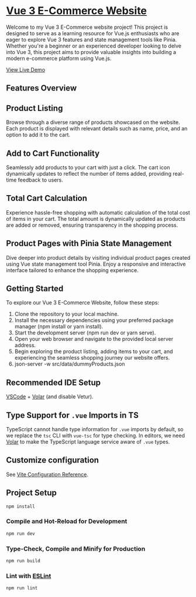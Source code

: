 # [Vue 3 E-Commerce Website](https://ecom.poojanchapagain.com.np/)

Welcome to my Vue 3 E-Commerce website project! This project is designed to serve as a learning resource for Vue.js enthusiasts who are eager to explore Vue 3 features and state management tools like Pinia. Whether you're a beginner or an experienced developer looking to delve into Vue 3, this project aims to provide valuable insights into building a modern e-commerce platform using Vue.js.

[View Live Demo](https://ecom.poojanchapagain.com.np/)

## Features Overview

## Product Listing

Browse through a diverse range of products showcased on the website. Each product is displayed with relevant details such as name, price, and an option to add it to the cart.

## Add to Cart Functionality

Seamlessly add products to your cart with just a click. The cart icon dynamically updates to reflect the number of items added, providing real-time feedback to users.

## Total Cart Calculation

Experience hassle-free shopping with automatic calculation of the total cost of items in your cart. The total amount is dynamically updated as products are added or removed, ensuring transparency in the shopping process.

## Product Pages with Pinia State Management

Dive deeper into product details by visiting individual product pages created using Vue state management tool Pinia. Enjoy a responsive and interactive interface tailored to enhance the shopping experience.

## Getting Started

To explore our Vue 3 E-Commerce Website, follow these steps:

1. Clone the repository to your local machine.
2. Install the necessary dependencies using your preferred package manager (npm install or yarn install).
3. Start the development server (npm run dev or yarn serve).
4. Open your web browser and navigate to the provided local server address.
5. Begin exploring the product listing, adding items to your cart, and experiencing the seamless shopping journey our website offers.
6. json-server -w src/data/dummyProducts.json

## Recommended IDE Setup

[VSCode](https://code.visualstudio.com/) + [Volar](https://marketplace.visualstudio.com/items?itemName=Vue.volar) (and disable Vetur).

## Type Support for `.vue` Imports in TS

TypeScript cannot handle type information for `.vue` imports by default, so we replace the `tsc` CLI with `vue-tsc` for type checking. In editors, we need [Volar](https://marketplace.visualstudio.com/items?itemName=Vue.volar) to make the TypeScript language service aware of `.vue` types.

## Customize configuration

See [Vite Configuration Reference](https://vitejs.dev/config/).

## Project Setup

```sh
npm install
```

### Compile and Hot-Reload for Development

```sh
npm run dev
```

### Type-Check, Compile and Minify for Production

```sh
npm run build
```

### Lint with [ESLint](https://eslint.org/)

```sh
npm run lint
```
